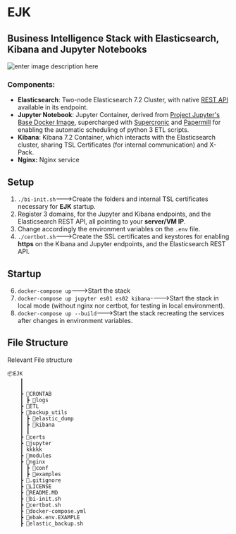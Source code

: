 # EJK
## Business Intelligence Stack with Elasticsearch, Kibana and Jupyter Notebooks
![enter image description here](https://fhumeres.s3-sa-east-1.amazonaws.com/EJK.png)
### Components:

 - **Elasticsearch**: Two-node Elasticsearch 7.2 Cluster, with native [REST API](https://www.elastic.co/guide/en/elasticsearch/reference/current/rest-apis.html) available in its endpoint.
 - **Jupyter Notebook**: Jupyter Container, derived from [Project Jupyter's Base Docker Image](https://jupyter-docker-stacks.readthedocs.io/en/latest/using/selecting.html), supercharged with [Supercronic](https://github.com/aptible/supercronic) and [Papermill](https://papermill.readthedocs.io/en/latest/) for enabling the automatic scheduling of python 3 ETL scripts.
 - **Kibana**: Kibana  7.2 Container, which interacts with the Elasticsearch cluster, sharing TSL Certificates (for internal communication) and X-Pack.
 - **Nginx:** Nginx service 

## Setup
 1. `./bi-init.sh`--->Create the folders and internal TSL certificates necessary for **EJK** startup.
 2. Register 3 domains, for the Jupyter and Kibana endpoints, and the Elasticsearch REST API, all pointing to your **server/VM IP**.
 3. Change accordingly the environment variables on the `.env` file.
 4. `./certbot.sh`--->Create the SSL certificates and keystores for enabling **https** on the Kibana and Jupyter endpoints, and the Elasticsearch REST API.
 
## Startup
 6. `docker-compose up`--->Start the stack
 7. `docker-compose up jupyter es01 es02 kibana`---->Start the stack in local mode (without nginx nor certbot, for testing in local environment).
 8. `docker-compose up --build`--->Start the stack recreating the services after changes in environment variables.

## File Structure

Relevant File structure
```
📦EJK
    ┃ 
    ┃
    ┣ 📂CRONTAB
    ┃ ┣ 📂logs
    ┣ 📂ETL
    ┣ 📂backup_utils
    ┃ ┣ 📂elastic_dump
    ┃ ┣ 📂kibana
    ┃ ┃ 
    ┣ 📂certs
    ┣ 📂jupyter
    ┃ kkkkk
    ┣ 📂modules
    ┣ 📂nginx
    ┃ ┣ 📂conf
    ┃ ┣ 📂examples
    ┣ 📜.gitignore
    ┣ 📜LICENSE
    ┣ 📜README.MD
    ┣ 📜bi-init.sh
    ┣ 📜certbot.sh
    ┣ 📜docker-compose.yml
    ┣ 📜ebak.env.EXAMPLE
    ┣ 📜elastic_backup.sh
```
